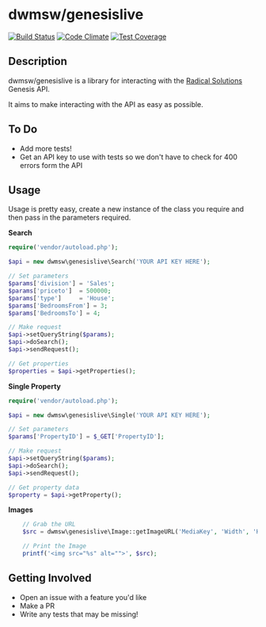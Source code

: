 # dwmsw/genesislive

[![Build Status](https://travis-ci.org/dwmsw/genesislive.svg)](https://travis-ci.org/dwmsw/genesislive)
[![Code Climate](https://codeclimate.com/github/dwmsw/genesislive/badges/gpa.svg)](https://codeclimate.com/github/dwmsw/genesislive)
[![Test Coverage](https://codeclimate.com/github/dwmsw/genesislive/badges/coverage.svg)](https://codeclimate.com/github/dwmsw/genesislive)

## Description

dwmsw/genesislive is a library for interacting with the [Radical Solutions](http://www.radsol.co.uk/) Genesis API.

It aims to make interacting with the API as easy as possible.

## To Do
- Add more tests!
- Get an API key to use with tests so we don't have to check for 400 errors form the API

## Usage

Usage is pretty easy, create a new instance of the class you require and then pass in the parameters required.

**Search**

```PHP
require('vendor/autoload.php');

$api = new dwmsw\genesislive\Search('YOUR API KEY HERE');

// Set parameters
$params['division'] = 'Sales';
$params['priceto']  = 500000;
$params['type']     = 'House';
$params['BedroomsFrom'] = 3;
$params['BedroomsTo'] = 4;

// Make request
$api->setQueryString($params);
$api->doSearch();
$api->sendRequest();

// Get properties
$properties = $api->getProperties();
```

**Single Property**

```PHP
require('vendor/autoload.php');

$api = new dwmsw\genesislive\Single('YOUR API KEY HERE');

// Set parameters
$params['PropertyID'] = $_GET['PropertyID'];

// Make request
$api->setQueryString($params);
$api->doSearch();
$api->sendRequest();

// Get property data
$property = $api->getProperty();
```

**Images**

```php
    // Grab the URL
    $src = dwmsw\genesislive\Image::getImageURL('MediaKey', 'Width', 'Height');

    // Print the Image
    printf('<img src="%s" alt="">', $src);
```

## Getting Involved

- Open an issue with a feature you'd like
- Make a PR
- Write any tests that may be missing!
